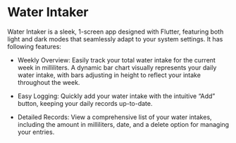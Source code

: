 # Water Intaker

Water Intaker is a sleek, 1-screen app designed with Flutter, featuring both light and dark modes that seamlessly adapt to your system settings. It has following features:

- Weekly Overview: Easily track your total water intake for the current week in milliliters. A dynamic bar chart visually represents your daily water intake, with bars adjusting in height to reflect your intake throughout the week.

- Easy Logging: Quickly add your water intake with the intuitive “Add” button, keeping your daily records up-to-date.

- Detailed Records: View a comprehensive list of your water intakes, including the amount in milliliters, date, and a delete option for managing your entries.